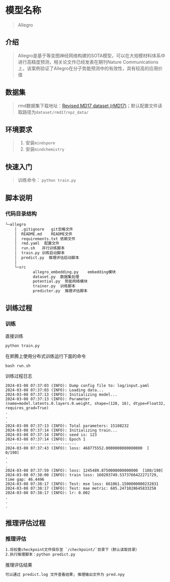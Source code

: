 
# 模型名称

> Allegro

## 介绍

> Allegro是基于等变图神经网络构建的SOTA模型，可以在大规模材料体系中进行高精度预测，相关论文作已经发表在期刊Nature Communications上，该案例验证了Allegro在分子势能预测中的有效性，具有较高的应用价值

## 数据集

> rmd数据集下载地址：[Revised MD17 dataset (rMD17)](https://figshare.com/articles/dataset/Revised_MD17_dataset_rMD17_/12672038)；默认配置文件读取路径为`dataset/rmd17/npz_data/`

## 环境要求

> 1. 安装`mindspore`
> 2. 安装`mindchemistry`

## 快速入门

> 训练命令： `python train.py`

## 脚本说明

### 代码目录结构

```txt
└─allegro
    │  .gitignore   git忽略文件
    │  README.md    README文件
    │  requirements.txt 依赖文件
    │  rmd.yaml  配置文件
    │  run.sh   并行训练脚本
    │  train.py 训练启动脚本
    │  predict.py  推理评估启动脚本
    │  
    └─src
            allegro_embedding.py    embedding模块
            dataset.py  数据集处理
            potential.py  势能网络模块
            trainer.py  训练脚本
            predicter.py  推理评估脚本
```

## 训练过程

### 训练

直接训练

```txt
python train.py
```

在昇腾上使用分布式训练运行下面的命令

```shell
bash run.sh
```

训练过程日志

```log
2024-03-08 07:37:03 (INFO): Dump config file to: log/input.yaml
2024-03-08 07:37:03 (INFO): Loading data...
2024-03-08 07:37:13 (INFO): Initializing model...
2024-03-08 07:37:13 (INFO): Parameter (name=model.latents.0.layers.0.weight, shape=(128, 16), dtype=Float32, requires_grad=True)
.
.
.
2024-03-08 07:37:13 (INFO): Total parameters: 15108232
2024-03-08 07:37:14 (INFO): Initializing train...
2024-03-08 07:37:14 (INFO): seed is: 123
2024-03-08 07:37:14 (INFO): Epoch 1
-------------------------------
2024-03-08 07:37:43 (INFO): loss: 468775552.0000000000000000  [  0/190]
.
.
.
2024-03-08 07:37:59 (INFO): loss: 1245489.8750000000000000  [180/190]
2024-03-08 07:38:00 (INFO): train loss: 160203749.5373766422271729, time gap: 46.4496
2024-03-08 07:38:17 (INFO): Test: mse loss: 661061.1500000000232831
2024-03-08 07:38:17 (INFO): Test: mae metric: 685.2471028645833258
2024-03-08 07:38:17 (INFO): lr: 0.002
.
.
.

```

## 推理评估过程

### 推理评估

```txt
1.将权重checkpoint文件保存至 `/checkpoint/`目录下（默认读取目录）
2.执行推理脚本：python predict.py
```

推理评估结果

```txt
可以通过 predict.log 文件查看结果; 推理输出文件为 pred.npy
```
